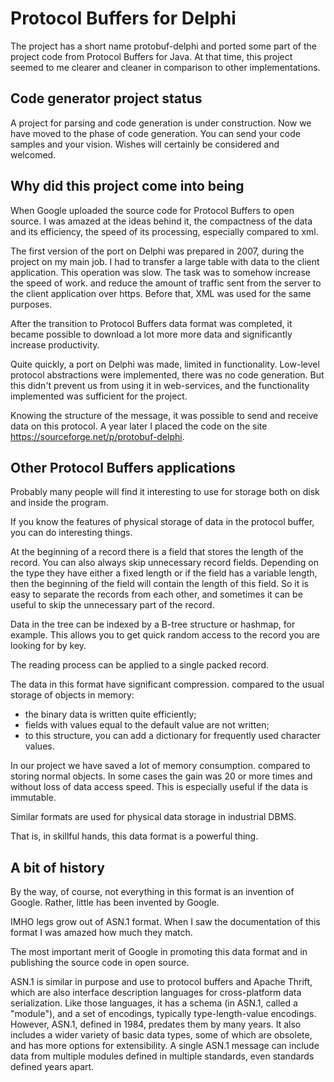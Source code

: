 Protocol Buffers for Delphi
===========================

The project has a short name protobuf-delphi and ported some part of the project code from Protocol Buffers for Java.
At that time, this project seemed to me clearer and cleaner in comparison to other implementations.

Code generator project status
-----------------------------
A project for parsing and code generation is under construction. Now we have moved to the phase of code generation.
You can send your code samples and your vision. Wishes will certainly be considered and welcomed.

Why did this project come into being
------------------------------------

When Google uploaded the source code for Protocol Buffers to open source.
I was amazed at the ideas behind it, the compactness of the data and its efficiency, 
the speed of its processing, especially compared to xml.

The first version of the port on Delphi was prepared in 2007, during the project on my main job.
I had to transfer a large table with data to the client application. 
This operation was slow. The task was to somehow increase the speed of work.
and reduce the amount of traffic sent from the server to the client application over https. 
Before that, XML was used for the same purposes.

After the transition to Protocol Buffers data format was completed, it became possible to download a lot more
more data and significantly increase productivity.

Quite quickly, a port on Delphi was made, limited in functionality.
Low-level protocol abstractions were implemented, there was no code generation.
But this didn't prevent us from using it in web-services, 
and the functionality implemented was sufficient for the project.

Knowing the structure of the message, it was possible to send and receive data on this protocol.
A year later I placed the code on the site https://sourceforge.net/p/protobuf-delphi.

Other Protocol Buffers applications
----------------------------------
Probably many people will find it interesting to use for storage both on disk and inside the program. 

If you know the features of physical storage of data in the protocol buffer, 
you can do interesting things. 

At the beginning of a record there is a field that stores the length of the record. 
You can also always skip unnecessary record fields.
Depending on the type they have either a fixed length or if the field has a variable length, then the beginning of the field will contain the length of this field.
So it is easy to separate the records from each other, and sometimes it can be useful to skip the unnecessary part of the record.

Data in the tree can be indexed by a B-tree structure or hashmap, for example.
This allows you to get quick random access to the record you are looking for by key.

The reading process can be applied to a single packed record.

The data in this format have significant compression. 
compared to the usual storage of objects in memory:
 - the binary data is written quite efficiently;
 - fields with values equal to the default value are not written;
 - to this structure, you can add a dictionary for frequently used character values.

In our project we have saved a lot of memory consumption. 
compared to storing normal objects.
In some cases the gain was 20 or more times and without loss of data access speed. This is especially useful if the data is immutable.

Similar formats are used for physical data storage in industrial DBMS.

That is, in skillful hands, this data format is a powerful thing.

A bit of history
---------------

By the way, of course, not everything in this format is an invention of Google.
Rather, little has been invented by Google.   

IMHO legs grow out of ASN.1 format. When I saw the documentation of this format I was amazed how much they match.

The most important merit of Google in promoting this data format and in publishing the source code in open source.

ASN.1 is similar in purpose and use to protocol buffers and Apache Thrift, which are also interface description languages for cross-platform data serialization. Like those languages, it has a schema (in ASN.1, called a "module"), and a set of encodings, typically type-length-value encodings. However, ASN.1, defined in 1984, predates them by many years. It also includes a wider variety of basic data types, some of which are obsolete, and has more options for extensibility. A single ASN.1 message can include data from multiple modules defined in multiple standards, even standards defined years apart.
